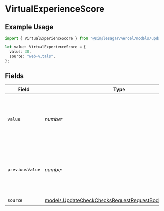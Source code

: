 # VirtualExperienceScore

## Example Usage

```typescript
import { VirtualExperienceScore } from "@simplesagar/vercel/models/updatecheckop.js";

let value: VirtualExperienceScore = {
  value: 30,
  source: "web-vitals",
};
```

## Fields

| Field                                                                                                                  | Type                                                                                                                   | Required                                                                                                               | Description                                                                                                            | Example                                                                                                                |
| ---------------------------------------------------------------------------------------------------------------------- | ---------------------------------------------------------------------------------------------------------------------- | ---------------------------------------------------------------------------------------------------------------------- | ---------------------------------------------------------------------------------------------------------------------- | ---------------------------------------------------------------------------------------------------------------------- |
| `value`                                                                                                                | *number*                                                                                                               | :heavy_check_mark:                                                                                                     | The calculated Virtual Experience Score value, between 0 and 100                                                       | 30                                                                                                                     |
| `previousValue`                                                                                                        | *number*                                                                                                               | :heavy_minus_sign:                                                                                                     | A previous Virtual Experience Score value to display a delta, between 0 and 100                                        | 35                                                                                                                     |
| `source`                                                                                                               | [models.UpdateCheckChecksRequestRequestBodyOutputSource](../models/updatecheckchecksrequestrequestbodyoutputsource.md) | :heavy_check_mark:                                                                                                     | N/A                                                                                                                    |                                                                                                                        |